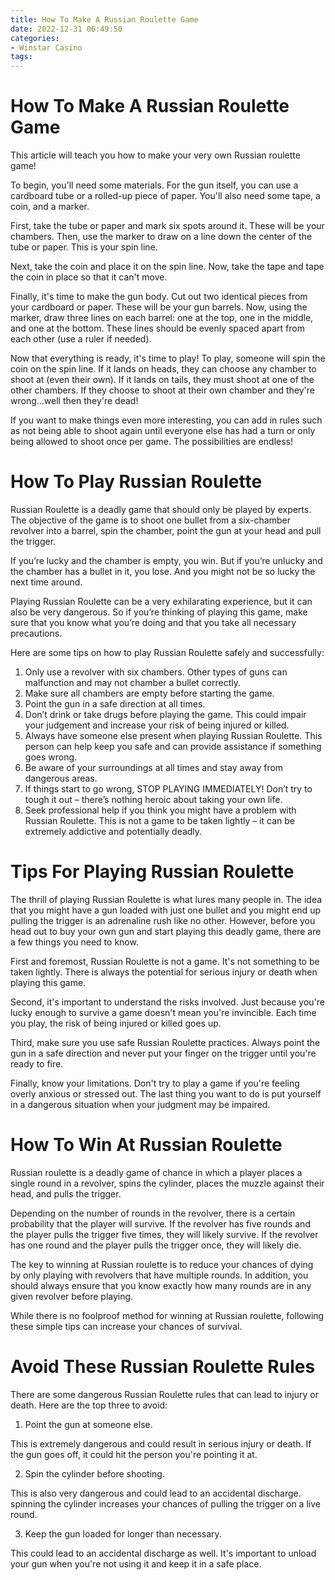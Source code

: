 ```yaml
---
title: How To Make A Russian Roulette Game 
date: 2022-12-31 06:49:50
categories:
- Winstar Casino
tags:
---
```



#  How To Make A Russian Roulette Game 

This article will teach you how to make your very own Russian roulette game!

To begin, you'll need some materials. For the gun itself, you can use a cardboard tube or a rolled-up piece of paper. You'll also need some tape, a coin, and a marker.

First, take the tube or paper and mark six spots around it. These will be your chambers. Then, use the marker to draw on a line down the center of the tube or paper. This is your spin line.

Next, take the coin and place it on the spin line. Now, take the tape and tape the coin in place so that it can't move.

Finally, it's time to make the gun body. Cut out two identical pieces from your cardboard or paper. These will be your gun barrels. Now, using the marker, draw three lines on each barrel: one at the top, one in the middle, and one at the bottom. These lines should be evenly spaced apart from each other (use a ruler if needed).

Now that everything is ready, it's time to play! To play, someone will spin the coin on the spin line. If it lands on heads, they can choose any chamber to shoot at (even their own). If it lands on tails, they must shoot at one of the other chambers. If they choose to shoot at their own chamber and they're wrong...well then they're dead! 

If you want to make things even more interesting, you can add in rules such as not being able to shoot again until everyone else has had a turn or only being allowed to shoot once per game. The possibilities are endless!

#  How To Play Russian Roulette 

Russian Roulette is a deadly game that should only be played by experts. The objective of the game is to shoot one bullet from a six-chamber revolver into a barrel, spin the chamber, point the gun at your head and pull the trigger. 

If you’re lucky and the chamber is empty, you win. But if you’re unlucky and the chamber has a bullet in it, you lose. And you might not be so lucky the next time around. 

Playing Russian Roulette can be a very exhilarating experience, but it can also be very dangerous. So if you’re thinking of playing this game, make sure that you know what you’re doing and that you take all necessary precautions. 

Here are some tips on how to play Russian Roulette safely and successfully: 

1) Only use a revolver with six chambers. Other types of guns can malfunction and may not chamber a bullet correctly. 
2) Make sure all chambers are empty before starting the game. 
3) Point the gun in a safe direction at all times. 
4) Don’t drink or take drugs before playing the game. This could impair your judgement and increase your risk of being injured or killed. 
5) Always have someone else present when playing Russian Roulette. This person can help keep you safe and can provide assistance if something goes wrong. 
6) Be aware of your surroundings at all times and stay away from dangerous areas. 
7) If things start to go wrong, STOP PLAYING IMMEDIATELY! Don’t try to tough it out – there’s nothing heroic about taking your own life. 
8) Seek professional help if you think you might have a problem with Russian Roulette. This is not a game to be taken lightly – it can be extremely addictive and potentially deadly.

#  Tips For Playing Russian Roulette 

The thrill of playing Russian Roulette is what lures many people in. The idea that you might have a gun loaded with just one bullet and you might end up pulling the trigger is an adrenaline rush like no other. However, before you head out to buy your own gun and start playing this deadly game, there are a few things you need to know.

First and foremost, Russian Roulette is not a game. It's not something to be taken lightly. There is always the potential for serious injury or death when playing this game.

Second, it's important to understand the risks involved. Just because you're lucky enough to survive a game doesn't mean you're invincible. Each time you play, the risk of being injured or killed goes up.

Third, make sure you use safe Russian Roulette practices. Always point the gun in a safe direction and never put your finger on the trigger until you're ready to fire.

Finally, know your limitations. Don't try to play a game if you're feeling overly anxious or stressed out. The last thing you want to do is put yourself in a dangerous situation when your judgment may be impaired.

#  How To Win At Russian Roulette 

Russian roulette is a deadly game of chance in which a player places a single round in a revolver, spins the cylinder, places the muzzle against their head, and pulls the trigger. 

Depending on the number of rounds in the revolver, there is a certain probability that the player will survive. If the revolver has five rounds and the player pulls the trigger five times, they will likely survive. If the revolver has one round and the player pulls the trigger once, they will likely die. 

The key to winning at Russian roulette is to reduce your chances of dying by only playing with revolvers that have multiple rounds. In addition, you should always ensure that you know exactly how many rounds are in any given revolver before playing. 

While there is no foolproof method for winning at Russian roulette, following these simple tips can increase your chances of survival.

#  Avoid These Russian Roulette Rules

There are some dangerous Russian Roulette rules that can lead to injury or death. Here are the top three to avoid:

1. Point the gun at someone else.

This is extremely dangerous and could result in serious injury or death. If the gun goes off, it could hit the person you're pointing it at.

2. Spin the cylinder before shooting.

This is also very dangerous and could lead to an accidental discharge. spinning the cylinder increases your chances of pulling the trigger on a live round.

3. Keep the gun loaded for longer than necessary.

This could lead to an accidental discharge as well. It's important to unload your gun when you're not using it and keep it in a safe place.